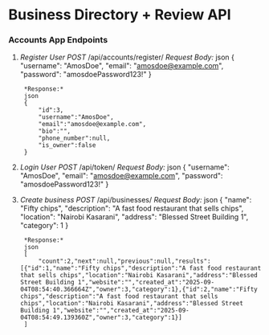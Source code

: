 # Business Directory + Review API

### Accounts App Endpoints
1. *Register User*
        *POST* /api/accounts/register/
        *Request Body:*
        json
        {
            "username": "AmosDoe",
            "email": "amosdoe@example.com",
            "password": "amosdoePassword123!"
        }

        *Response:*
        json
        {
            "id":3,
            "username":"AmosDoe",
            "email":"amosdoe@example.com",
            "bio":"",
            "phone_number":null,
            "is_owner":false
        }

2. *Login User*
        *POST* /api/token/
        *Request Body:*
        json
        {
            "username": "AmosDoe",
            "email": "amosdoe@example.com",
            "password": "amosdoePassword123!"
        } 

3. *Create business*
        *POST* /api/businesses/
        *Request Body:*
        json
        {
            "name": "Fifty chips",
            "description": "A fast food restaurant that sells chips",
            "location": "Nairobi Kasarani",
            "address": "Blessed Street Building 1",
            "category": 1
        }

        *Response:*
        json
        [
            "count":2,"next":null,"previous":null,"results":[{"id":1,"name":"Fifty chips","description":"A fast food restaurant that sells chips","location":"Nairobi Kasarani","address":"Blessed Street Building 1","website":"","created_at":"2025-09-04T08:54:40.366664Z","owner":3,"category":1},{"id":2,"name":"Fifty chips","description":"A fast food restaurant that sells chips","location":"Nairobi Kasarani","address":"Blessed Street Building 1","website":"","created_at":"2025-09-04T08:54:49.139360Z","owner":3,"category":1}]
        ] 